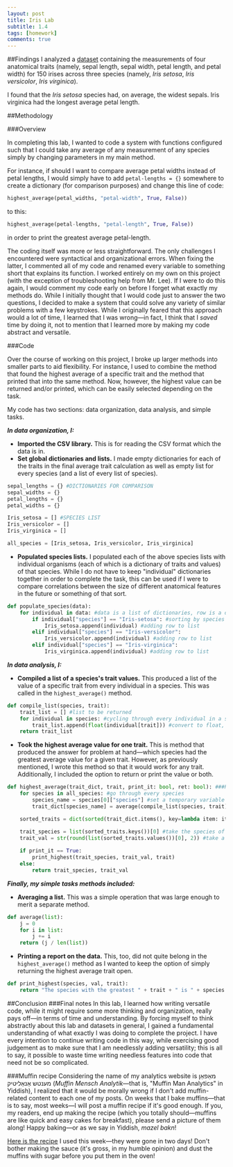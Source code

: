 ```yaml
---
layout: post
title: Iris Lab
subtitle: 1.4
tags: [homework]
comments: true
---
```


##Findings
I analyzed a [dataset](https://archive.ics.uci.edu/ml/datasets/Iris) containing the measurements of four anatomical traits (namely, sepal length, sepal width, petal length, and petal width) for 150 irises across three species (namely, _Iris setosa_, _Iris versicolor_, _Iris virginica_).

I found that the _Iris setosa_ species had, on average, the widest sepals. Iris virginica had the longest average petal length.

##Methodology

###Overview

In completing this lab, I wanted to code a system with functions configured such that I could take any average of any measurement of any species simply by changing parameters in my main method.

For instance, if should I want to compare average petal widths instead of petal lengths, I would simply have to add `petal-lengths = {}` somewhere to create a dictionary (for comparison purposes) and change this line of code:

~~~python
highest_average(petal_widths, "petal-width", True, False))
~~~

to this:

~~~python
highest_average(petal-lengths, "petal-length", True, False))
~~~

in order to print the greatest average petal-length.

The coding itself was more or less straightforward. The only challenges I encountered were syntactical and organizational errors. When fixing the latter, I commented all of my code and renamed every variable to something short that explains its function. I worked entirely on my own on this project (with the exception of troubleshooting help from Mr. Lee). If I were to do this again, I would comment my code early on before I forget what exactly my methods do. While I initially thought that I would code just to answer the two questions, I decided to make a system that could solve any variety of similar problems with a few keystrokes. While I originally feared that this approach would a lot of time, I learned that I was wrong—in fact, I think that I _saved_ time by doing it, not to mention that I learned more by making my code abstract and versatile.

###Code

Over the course of working on this project, I broke up larger methods into smaller parts to aid flexibility. For instance, I used to combine the method that found the highest average of a specific trait and the method that printed that into the same method. Now, however, the highest value can be returned and/or printed, which can be easily selected depending on the task.

My code has two sections: data organization, data analysis, and simple tasks.

***In data organization, I:***
- **Imported the CSV library.** This is for reading the CSV format which the data is in.
- **Set global dictionaries and lists.** I made empty dictionaries for each of the traits in the final average trait calculation as well as empty list for every species (and a list of every list of species).

~~~python
sepal_lengths = {} #DICTIONARIES FOR COMPARISON
sepal_widths = {}
petal_lengths = {}
petal_widths = {}

Iris_setosa = [] #SPECIES LIST
Iris_versicolor = []
Iris_virginica = []

all_species = [Iris_setosa, Iris_versicolor, Iris_virginica]
~~~

- **Populated species lists.** I populated each of the above species lists with individual organisms (each of which is a dictionary of traits and values) of that species. While I do not have to keep "individual" dictionaries together in order to complete the task, this can be used if I were to compare correlations between the size of different anatomical features in the future or something of that sort.

~~~python
def populate_species(data):
    for individual in data: #data is a list of dictionaries, row is a dictionary; cicling through each dictionary at a time
        if individual["species"] == "Iris-setosa": #sorting by species
            Iris_setosa.append(individual) #adding row to list
        elif individual["species"] == "Iris-versicolor":
            Iris_versicolor.append(individual) #adding row to list
        elif individual["species"] == "Iris-virginica":
            Iris_virginica.append(individual) #adding row to list
~~~

***In data analysis, I:***

- **Compiled a list of a species's trait values.** This produced a list of the value of a specific trait from every individual in a species. This was called in the ``highest_average()`` method.

~~~python
def compile_list(species, trait):
    trait_list = [] #list to be returned
    for individual in species: #cycling through every individual in a species
        trait_list.append(float(individual[trait])) #convert to float, add trait this individual to trait_list
    return trait_list
~~~

- **Took the highest average value for one trait.** This is method that produced the answer for problem at hand—which species had the greatest average value for a given trait. However, as previously mentioned, I wrote this method so that it would work for any trait. Additionally, I included the option to return or print the value or both.

~~~python
def highest_average(trait_dict, trait, print_it: bool, ret: bool): ###RETURN OR PRINT THE HIGHEST AVERAGE VALUE OF AN TRAIT ACROSS SPECIES###
    for species in all_species: #go through every species
        species_name = species[0]["species"] #set a temporary variable for the name of the species
        trait_dict[species_name] = average(compile_list(species, trait)) #create a dictionary entry for the species: the species's name is the key and its value is average of a particular trait in this species

    sorted_traits = dict(sorted(trait_dict.items(), key=lambda item: item[1], reverse = True)) #sort

    trait_species = list(sorted_traits.keys())[0] #take the species of the greatest average trait value
    trait_val = str(round(list(sorted_traits.values())[0], 2)) #take a string of the rounded greatest average trait value
    
    if print_it == True:
        print_highest(trait_species, trait_val, trait)
    else:
        return trait_species, trait_val
~~~

***Finally, my simple tasks methods included:***
- **Averaging a list.** This was a simple operation that was large enough to merit a separate method.

~~~python
def average(list):
    j = 0
    for i in list:
        j += i
    return (j / len(list))
~~~

- **Printing a report on the data.** This, too, did not quite belong in the ``highest_average()`` method as I wanted to keep the option of simply returning the highest average trait open.

~~~python
def print_highest(species, val, trait):   
    return "The species with the greatest " + trait + " is " + species + " (averaging at " + val + "mm)." #turn it into a string
~~~

##Conclusion
###Final notes
In this lab, I learned how writing versatile code, while it might require some more thinking and organization, really pays off—in terms of time and understanding. By forcing myself to think abstractly about this lab and datasets in general, I gained a fundamental understanding of what exactly I was doing to complete the project. I have every intention to continue writing code in this way, while exercising good judgement as to make sure that I am needlessly adding versatility; this is all to say, it possible to waste time writing needless features into code that need not be so complicated.

###Muffin recipe
Considering the name of my analytics website is מאַפאַן מענטש אַנאַליטיק (_Muffin Mensch Analytik_—that is, "Muffin Man Analytics" in Yiddish), I realized that it would be morally wrong if I don't add muffin-related content to each one of my posts. On weeks that I bake muffins—that is to say, most weeks—I will post a muffin recipe if it's good enough. If you, my readers, end up making the recipe (which you totally should—muffins are like quick and easy cakes for breakfast), please send a picture of them along! Happy baking—or as we say in Yiddish, _mazel bakn_!

[Here is the recipe](https://addapinch.com/cinnamon-apple-muffins-recipe/) I used this week—they were gone in two days! Don't bother making the sauce (it's gross, in my humble opinion) and dust the muffins with sugar before you put them in the oven!